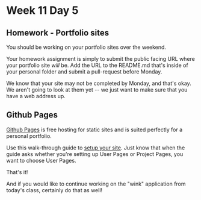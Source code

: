 # Week 11 Day 5

## Homework - Portfolio sites

You should be working on your portfolio sites over the weekend.

Your homework assignment is simply to submit the public facing URL where your portfolio site *will* be. Add the URL to the README.md that's inside of your personal folder and submit a pull-request before Monday.

We know that your site may not be completed by Monday, and that's okay. We aren't going to look at them yet -- we just want to make sure that you have a web address up.

## Github Pages

[Github Pages](http://pages.github.com) is free hosting for static sites and is suited perfectly for a personal portfolio.

Use this walk-through guide to [setup your site](http://www.thinkful.com/learn/a-guide-to-using-github-pages/start/). Just know that when the guide asks whether you're setting up User Pages or Project Pages, you want to choose User Pages.

That's it!

And if you would like to continue working on the "wink" application from today's class, certainly do that as well!




